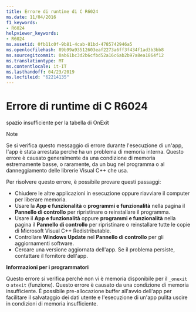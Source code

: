 ```yaml
---
title: Errore di runtime di C R6024
ms.date: 11/04/2016
f1_keywords:
- R6024
helpviewer_keywords:
- R6024
ms.assetid: 0fb11c0f-9b81-4cab-81bd-4785742946a5
ms.openlocfilehash: 89b99a93512603eaf2273a6ff3f434f1ad3b3bb8
ms.sourcegitcommit: 0ab61bc3d2b6cfbd52a16c6ab2b97a8ea1864f12
ms.translationtype: MT
ms.contentlocale: it-IT
ms.lasthandoff: 04/23/2019
ms.locfileid: "62214135"
---
```

# <a name="c-runtime-error-r6024"></a>Errore di runtime di C R6024

spazio insufficiente per la tabella di OnExit

> [!NOTE]
> Se si verifica questo messaggio di errore durante l'esecuzione di un'app, l'app è stata arrestata perché ha un problema di memoria interna. Questo errore è causato generalmente da una condizione di memoria estremamente basse, o raramente, da un bug nel programma o al danneggiamento delle librerie Visual C++ che usa.
>
> Per risolvere questo errore, è possibile provare questi passaggi:
>
> - Chiudere le altre applicazioni in esecuzione oppure riavviare il computer per liberare memoria.
> - Usare la **App e funzionalità** o **programmi e funzionalità** nella pagina il **Pannello di controllo** per ripristinare o reinstallare il programma.
> - Usare il **App e funzionalità** oppure **programmi e funzionalità** nella pagina il **Pannello di controllo** per ripristinare o reinstallare tutte le copie di Microsoft Visual C++ Redistributable.
> - Controllare **Windows Update** nel **Pannello di controllo** per gli aggiornamenti software.
> - Cercare una versione aggiornata dell'app. Se il problema persiste, contattare il fornitore dell'app.

**Informazioni per i programmatori**

Questo errore si verifica perché non vi è memoria disponibile per il `_onexit` o `atexit` (funzione). Questo errore è causato da una condizione di memoria insufficiente. È possibile pre-allocazione buffer all'avvio dell'app per facilitare il salvataggio dei dati utente e l'esecuzione di un'app pulita uscire in condizioni di memoria insufficiente.